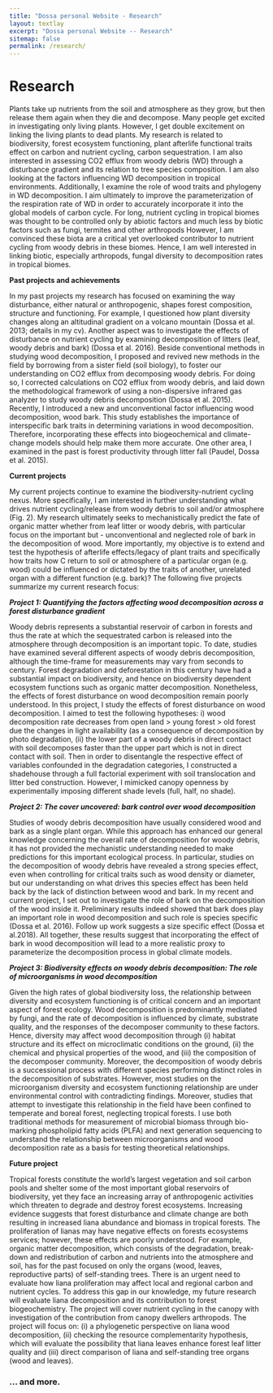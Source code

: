 ```yaml
---
title: "Dossa personal Website - Research"
layout: textlay
excerpt: "Dossa personal Website -- Research"
sitemap: false
permalink: /research/
---
```


# Research

Plants take up nutrients from the soil and atmosphere as they grow, but then release them again when they die and decompose. Many people get excited in investigating only living plants. However, I get double excitement on linking the living plants to dead plants. My research is related to biodiversity, forest ecosystem functioning, plant afterlife functional traits effect on carbon and nutrient cycling, carbon sequestration. I am also interested in assessing CO2 efflux from woody debris (WD) through a disturbance gradient and its relation to tree species composition. I am also looking at the factors influencing WD decomposition in tropical environments. Additionally, I examine the role of wood traits and phylogeny in WD decomposition. I aim ultimately to improve the parameterization of the respiration rate of WD in order to accurately incorporate it into the global models of carbon cycle. For long, nutrient cycling in tropical biomes was thought to be controlled only by abiotic factors and much less by biotic factors such as fungi, termites and other arthropods However, I am convinced these biota are a critical yet overlooked contributor to nutrient cycling from woody debris in these biomes. Hence, I am well interested in linking biotic, especially arthropods, fungal diversity to decomposition rates in tropical biomes.

**Past projects and achievements**

In my past projects my research has focused on examining the way disturbance, either natural or
anthropogenic, shapes forest composition, structure and functioning. For example, I questioned how plant diversity changes along an altitudinal gradient on a volcano mountain (Dossa et al. 2013; details in my cv). Another aspect was to investigate the effects of disturbance on nutrient cycling by examining decomposition of litters (leaf, woody debris and bark) (Dossa et al. 2016). Beside conventional methods in studying wood decomposition, I proposed and revived new methods in the field by borrowing from a sister field (soil biology), to foster our understanding on CO2 efflux from decomposing woody debris. For doing so, I corrected calculations on CO2 efflux from woody debris, and laid down the methodological framework of using a non-dispersive infrared gas analyzer to study woody debris decomposition (Dossa et al. 2015). Recently, I introduced a new and unconventional factor influencing wood decomposition, wood bark. This study establishes the importance of interspecific bark traits in determining variations in wood decomposition. Therefore, incorporating these effects into biogeochemical and climate-change models should help make them more accurate. One other area, I examined in the past is forest productivity through litter fall (Paudel, Dossa et al. 2015).

**Current projects**

My current projects continue to examine the
biodiversity-nutrient cycling nexus. More specifically, I am interested in further understanding what drives nutrient cycling/release from woody debris to soil and/or atmosphere (Fig. 2). My research ultimately seeks to mechanistically predict the fate of organic matter whether from leaf litter or woody debris, with particular focus on the important but - unconventional and neglected role of bark in the decomposition of wood. More importantly, my objective is to extend and test the hypothesis of afterlife effects/legacy of plant traits and specifically how traits how C return to soil or atmosphere of a particular organ (e.g. wood) could be influenced or dictated by the traits of another, unrelated organ with a different function (e.g. bark)? The following five projects summarize my current research focus:  



***Project 1: Quantifying the factors affecting wood decomposition across a forest disturbance gradient***

Woody debris represents a substantial reservoir of carbon in forests and thus the rate at which the sequestrated carbon is released into the atmosphere through decomposition is an important topic. To date, studies have examined several different aspects of woody debris decomposition, although the time-frame for measurements may vary from seconds to century. Forest degradation and deforestation in this century have had a substantial impact on biodiversity, and hence on biodiversity dependent ecosystem functions
such as organic matter decomposition. Nonetheless, the effects of forest disturbance on wood decomposition remain poorly understood. In this project, I study the effects of forest disturbance on wood decomposition. I aimed to test the following hypotheses: i) wood decomposition rate decreases from open land > young forest > old forest due the changes in light availability (as a consequence of decomposition by photo degradation, (ii) the lower part of a woody debris in direct contact with soil decomposes faster than the upper part which is not in direct contact with soil. Then in order to disentangle the respective effect of variables confounded in the degradation categories, I constructed a shadehouse through a full factorial experiment with soil translocation and litter bed construction. However, I mimicked canopy openness by experimentally imposing different shade levels (full, half, no shade).



***Project 2: The cover uncovered: bark control over wood decomposition*** 


Studies of woody debris decomposition have usually considered wood and bark as a single plant organ.
While this approach has enhanced our general knowledge concerning the overall rate of decomposition for woody debris, it has not provided the mechanistic understanding needed to make predictions for this important ecological process. In particular, studies on the decomposition of woody debris have revealed a strong species effect, even when controlling for critical traits such as wood density or diameter, but our understanding on what drives this species effect has been held back by the lack of distinction between wood and bark. In my recent and current project, I set out to investigate the role of bark on the decomposition of the wood inside it. Preliminary results indeed showed that bark does play an important role in wood decomposition and such role is species specific (Dossa et al. 2016). Follow up work suggests a size
specific effect (Dossa et al.2018). All together, these results suggest that incorporating the effect of bark in wood decomposition will lead to a more realistic proxy to parameterize the decomposition process in global climate models.



***Project 3: Biodiversity effects on woody debris decomposition: The role of microorganisms in wood decomposition*** 


Given the high rates of global biodiversity loss, the relationship between diversity and ecosystem
functioning is of critical concern and an important aspect of forest ecology. Wood decomposition is predominantly mediated by fungi, and the rate of decomposition is influenced by climate, substrate quality, and the responses of the decomposer community to these factors. Hence, diversity may affect wood decomposition through (i) habitat structure and its effect on microclimatic conditions on the ground, (ii) the chemical and physical properties of the wood, and (iii) the composition of the decomposer community. Moreover, the decomposition of woody debris is a successional process with different species performing distinct roles in the decomposition of substrates. However, most studies on the microorganism diversity and ecosystem functioning relationship are under environmental control with contradicting findings. Moreover, studies that attempt to investigate this relationship in the field have been confined to temperate and boreal forest, neglecting tropical forests. I use both traditional methods for measurement of microbial biomass through bio-marking phospholipid fatty acids (PLFA) and next generation sequencing to understand the relationship between microorganisms and wood decomposition rate as a basis for testing theoretical relationships.



**Future project**

Tropical forests constitute the world’s largest vegetation and soil carbon pools and shelter some of the most important global reservoirs of biodiversity, yet they face an increasing array of anthropogenic activities which threaten to degrade and destroy forest ecosystems. Increasing evidence suggests that forest disturbance and climate change are both resulting in increased liana abundance and biomass in tropical forests. The proliferation of lianas may have negative effects on forests ecosystems services; however, these effects are poorly understood. For example, organic matter decomposition, which consists of the degradation, break-down and redistribution of carbon and nutrients into the atmosphere and soil, has for the past focused on only the organs (wood, leaves, reproductive parts) of self-standing trees. There is an urgent need to evaluate how liana proliferation may affect local and regional carbon and nutrient cycles.
To address this gap in our knowledge, my future research will evaluate liana decomposition and its contribution to forest biogeochemistry. The project will cover nutrient cycling in the canopy with investigation of the contribution from canopy dwellers arthropods. The project will focus on: (i) a phylogenetic perspective on liana wood decomposition, (ii) checking the resource complementarity hypothesis, which will evaluate the possibility that liana leaves enhance forest leaf litter quality and (iii) direct comparison of liana and self-standing tree organs (wood and leaves). 

### ... and more.
